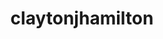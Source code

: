 ---
title: claytonjhamilton
github: https://github.com/claytonjhamilton
mode: dark
transition: 1s
score: 71.7
archetype:
- Innovative
---